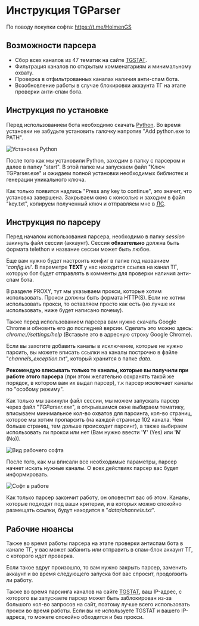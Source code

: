 # Инструкция TGParser

По поводу покупки софта: https://t.me/HolmenGS

## Возможности парсера
- Сбор всех каналов из 47 тематик на сайте [TGSTAT](https://tgstat.ru/).
- Фильтрация каналов по открытым комменатариям и минимальному охвату.
- Проверка в отфильтрованных каналах наличия анти-спам бота.
- Возобновление работы в случае блокировки аккаунта ТГ на этапе проверки анти-спам бота.

## Инструкция по установке
Перед использованием бота необходимо скачать [Python](https://www.python.org/ftp/python/3.11.1/python-3.11.1-amd64.exe). Во время установки не забудьте установить галочку напротив "Add python.exe to PATH".

![Установка Python](https://i.imgur.com/9Vdl03a.png)

После того как мы установили Python, заходим в папку с парсером и далее в папку "start". В этой папке мы запускаем файл "Ключ TGParser.exe" и ожидаем полной установки необходимых библиотек и генерации уникального ключа.

Как только появится надпись "Press any key to continue", это значит, что установка завершена. Закрываем окно с консолью и заходим в файл "key.txt", копируем полученный ключ и отправляем мне в [ЛС](https://t.me/HolmenGS).

## Инструкция по парсеру

Перед началом использования парсера, необходимо в папку *session* закинуть файл сессии (аккаунт). Сессия **обязательно** должна быть формата telethon и название сессии может быть любое.

Еще вам нужно будет настроить конфиг в папке под названием '*config.ini*'. В параметре **TEXT** у нас находится ссылка на канал ТГ, которую бот будет отправлять в комменты для проверки наличия анти-спам бота.

В разделе PROXY, тут мы указываем прокси, которые хотим использовать. Прокси должны быть формата HTTP(S). Если не хотим использовать прокси, то оставляем просто как есть (но лучше их использовать, ниже будет написано почему).

Также перед использованием парсера вам нужно скачать Google Chrome и обновить его до последней версии. Сделать это можно здесь: *chrome://settings/help* (Вставьте это в адресную строку Google Chrome).

Если вы захотите добавить каналы в исключение, которые не нужно парсить, вы можете вписать ссылки на каналы построчно в файле "*channels_exception.txt*", который хранится в папке *data*.

**Рекомендую вписывать только те каналы, которые вы получили при работе этого парсера** (при этом желательно сохранять такой же порядок, в котором вам их выдал парсер), т.к парсер исключает каналы по "особому режиму".

Как только мы закинули файл сессии, мы можем запускать парсер через файл "*TGParser.exe*", в открывшимся окне выбираем тематику, вписываем минимальное кол-во охватов для парсинга, кол-во страниц, которое мы хотим пропарсить (на каждой странице 102 канала. Чем больше страниц, тем дольше происходит парсинг), а также выбираем использовать ли прокси или нет (Вам нужно ввести '**Y**' (Yes) или '**N**' (No)).

![Вид рабочего софта](https://i.imgur.com/sHRT1th.png)

После того, как мы вписали все необходимые параметры, парсер начнет искать нужные каналы. О всех действиях парсер вас будет информировать.

![Софт в работе](https://i.imgur.com/YE0dMBv.png)

Как только парсер закончит работу, он оповестит вас об этом. Каналы, которые подходят под ваши критерии, и в которых можно спокойно размещать ссылки, будут находится в "*data/channels.txt*".

## Рабочие нюансы

Также во время работы парсера на этапе проверки антиспам бота в канале ТГ, у вас может забанить или отправить в спам-блок аккаунт ТГ, с которого идет проверка.

Если такое вдруг произошло, то вам нужно закрыть парсер, заменить аккаунт и во время следующего запуска бот вас спросит, продолжить ли работу.

Также во время парсинга каналов на сайте [TGSTAT](https://tgstat.ru), ваш IP-адрес, с которого вы запускаете парсер может быть заблокирован из-за большого кол-во запросов на сайт, поэтому лучше всего использовать прокси во время работы. Если вы не используете TGSTAT и вашего IP-адреса, то можете спокойно обходится и без прокси.